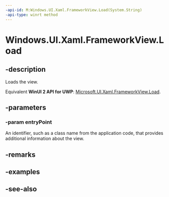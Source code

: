 ```yaml
---
-api-id: M:Windows.UI.Xaml.FrameworkView.Load(System.String)
-api-type: winrt method
---
```


<!-- Method syntax
public void Load(System.String entryPoint)
-->

# Windows.UI.Xaml.FrameworkView.Load

## -description
Loads the view.

Equivalent **WinUI 2 API for UWP**: [Microsoft.UI.Xaml.FrameworkView.Load](/windows/winui/api/microsoft.ui.xaml.frameworkview.load).

## -parameters
### -param entryPoint
An identifier, such as a class name from the application code, that provides additional information about the view.

## -remarks

## -examples

## -see-also
